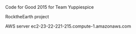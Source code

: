 Code for Good 2015 for Team Yuppiespice

RocktheEarth project


AWS server
 ec2-23-22-221-215.compute-1.amazonaws.com

 
